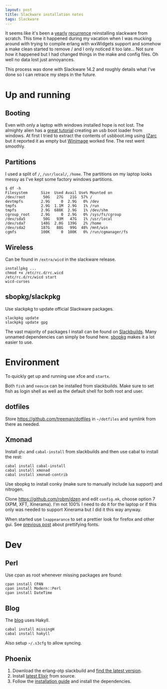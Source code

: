 ```yaml
---
layout: post
title: Slackware installation notes
tags: Slackware
---
```


It seems like it's been a [yearly][slack1] [recurrence][slack2] reinstalling slackware from scratch. This time it happened during my vacation when I was mucking around with trying to compile erlang with wxWidgets support and somehow a make clean started to remove / and I only noticed it too late... Not sure how it happened but I had changed things in the make and config files. Oh well no data lost just annoyances.

This process was done with Slackware 14.2 and roughly details what I've done so I can retrace my steps in the future.

[slack1]: /blog/2015/08/02/slackware_update/ "Slackware update 2015"
[slack2]: /blog/2014/07/05/reinstalling_slackware/ "Slackware update 2014"

# Up and running

## Booting

Even with only a laptop with windows installed hope is not lost. The almighty alien has a [great tutorial][win-usb] creating an usb boot loader from windows. At first I tried to extract the contents of usbboot.img using [IZarc][] but it reported it as empty but [Winimage][] worked fine. The rest went smoothly.

[win-usb]: http://alien.slackbook.org/blog/welcome-windows-user/ "Create usb boot loader from windows"
[IZarc]: https://www.izarc.org/ "IZarc"
[Winimage]: http://www.winimage.com/winimage.htm "Winimage"

## Partitions

I used a split of `/`, `/usr/local/`, `/home`. The partitions on my laptop looks messy as I've kept some factory windows partitions.

```{.bash}
$ df -h
Filesystem      Size  Used Avail Use% Mounted on
/dev/root        50G   27G   21G  57% /
devtmpfs        2.9G     0  2.9G   0% /dev
tmpfs           2.9G  1.1M  2.9G   1% /run
tmpfs           2.9G  688K  2.9G   1% /dev/shm
cgroup_root     2.9G     0  2.9G   0% /sys/fs/cgroup
/dev/sda5        50G   93M   47G   1% /usr/local
/dev/sda7       148G  2.0G  139G   2% /home
/dev/sda2       187G   88G   99G  48% /mnt/win
cgmfs           100K     0  100K   0% /run/cgmanager/fs
```

## Wireless

Can be found in `/extra/wicd` in the slackware release.

``` {.bash}
installpkg ...
chmod +x /etc/rc.d/rc.wicd
/etc/rc.d/rc/wicd start
wicd-curses
```

## sbopkg/slackpkg

Use slackpkg to update official Slackware packages.

```{.bash}
slackpkg update
slackpkg update gpg
```

The vast majority of packages I install can be found on [Slackbuilds][]. Many unnamed dependencies can simply be found here. [sbopkg][] makes it a lot easier to use.

[Slackbuilds]: https://slackbuilds.org/ "Slackbuilds"
[sbopkg]: http://www.sbopkg.org/ "sbopkg"


# Environment

To quickly get up and running use xfce and `startx`.

Both `fish` and `neovim` can be installed from slackbuilds. Make sure to set fish as login shell as well as the default shell for both root and user.

## dotfiles

Store <https://github.com/treeman/dotfiles> in `~/dotfiles` and symlink from there as needed.

## Xmonad

Install `ghc` and `cabal-install` from slackbuilds and then use cabal to install the rest:

```{.bash}
cabal install cabal-install
cabal install xmonad
cabal install xmonad-contrib
```

Use sbopkg to install conky (make sure to manually include lua support) and nitrogen.

Clone <https://github.com/robm/dzen> and edit `config.mk`, choose option 7 (XPM, XFT, Xinerama). I'm not 100% I need to do it for the laptop or if this only was needed to support Xinerama but I did it this way anyway.

When started use `lxappearance` to set a prettier look for firefox and other gui.  See [previous post][fonts] about prettifying fonts.

[fonts]: /blog/2014/07/05/reinstalling_slackware/#fonts "Prettify fonts"

# Dev

## Perl

Use cpan as root whenever missing packages are found:

```{.bash}
cpan install CPAN
cpan install Modern::Perl
cpan install DateTime
```

## Blog

The [blog](https://github.com/treeman/jonashietala) uses Hakyll.

```{.bash}
cabal install missingH
cabal install hakyll
```

Also setup `~/.s3cfg` to allow syncing.

## Phoenix

1. Download the erlang-otp slackbuild and [find the latest version](http://erlang.org/download/).
2. Install [latest Elixir](https://github.com/elixir-lang/elixir/releases/) from source.
3. Follow the [installation guide](http://www.phoenixframework.org/docs/installation) and install the dependencies.

